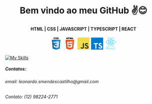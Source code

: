 <h1 align="center">Bem vindo ao meu GitHub ✌️😊</h1>
<h3 align="center"></h3>
<h4 align="center"> HTML | CSS | JAVASCRIPT | TYPESCRIPT | REACT </h4>

<p align="center"> 
<img src="https://raw.githubusercontent.com/devicons/devicon/master/icons/css3/css3-original-wordmark.svg" alt="css3" width="40" height="40"/>
<img src="https://raw.githubusercontent.com/devicons/devicon/master/icons/html5/html5-original-wordmark.svg" alt="html5" width="40" height="40"/>

<img src="https://raw.githubusercontent.com/devicons/devicon/master/icons/javascript/javascript-original.svg" alt="javascript" width="40" height="40"/>

<img src="https://raw.githubusercontent.com/devicons/devicon/master/icons/typescript/typescript-original.svg" alt="typescript" width="40" height="40"/>

<img src="https://raw.githubusercontent.com/devicons/devicon/master/icons/react/react-original-wordmark.svg" alt="react" width="40" height="40"/>
</p>

[![My Skills](https://skillicons.dev/icons?i=aws,gcp,azure,react,vue,flutter&perline=3)](https://skillicons.dev)
<div>
<h5>Contatos: </h5>
<h6 align="">email: leonardo.smendescastilho@gmail.com</h6> 
<h6 align="start">Contato: (12) 98224-2771</h6> 
</div>

